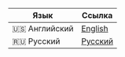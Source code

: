 | Язык | Ссылка |
|------|--------|
| 🇺🇸 Английский | [English](./docs/en/README.md) |
| 🇷🇺 Русский | [Русский](./docs/ru/README.md) |

